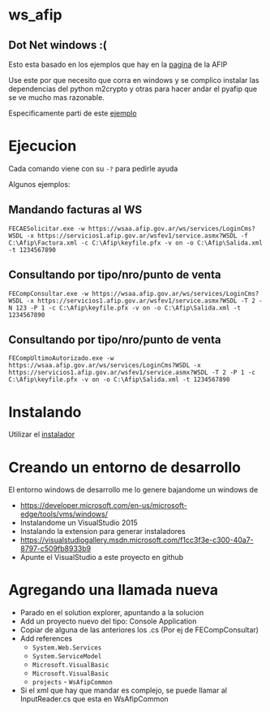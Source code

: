 # ws_afip

## Dot Net windows :(

Esto esta basado en los ejemplos que hay en la [pagina](http://www.afip.gov.ar/ws/paso3.asp) de la AFIP

Use este por que necesito que corra en windows y se complico instalar las dependencias del python m2crypto y otras para hacer andar el pyafip que se ve mucho mas razonable.


Especificamente parti de este [ejemplo](http://www.afip.gob.ar/ws/WSAA/ejemplos/wsaa_cliente_dotnet2-10.09.30.zip)

# Ejecucion

Cada comando viene con su `-?` para pedirle ayuda

Algunos ejemplos:


## Mandando facturas al WS

```
FECAESolicitar.exe -w https://wsaa.afip.gov.ar/ws/services/LoginCms?WSDL -x https://servicios1.afip.gov.ar/wsfev1/service.asmx?WSDL -f  C:\Afip\Factura.xml -c C:\Afip\keyfile.pfx -v on -o C:\Afip\Salida.xml -t 1234567890
```

## Consultando por tipo/nro/punto de venta

```
FECompConsultar.exe -w https://wsaa.afip.gov.ar/ws/services/LoginCms?WSDL -x https://servicios1.afip.gov.ar/wsfev1/service.asmx?WSDL -T 2 -N 123 -P 1 -c C:\Afip\keyfile.pfx -v on -o C:\Afip\Salida.xml -t 1234567890
```

## Consultando por tipo/nro/punto de venta

```
FECompUltimoAutorizado.exe -w https://wsaa.afip.gov.ar/ws/services/LoginCms?WSDL -x https://servicios1.afip.gov.ar/wsfev1/service.asmx?WSDL -T 2 -P 1 -c C:\Afip\keyfile.pfx -v on -o C:\Afip\Salida.xml -t 1234567890
```

# Instalando

Utilizar el [instalador](dotnet2/ProgramasAfipInstaller/Release/ProgramasAfipInstaller.msi)

# Creando un entorno de desarrollo

El entorno windows de desarrollo me lo genere bajandome un windows de 
* https://developer.microsoft.com/en-us/microsoft-edge/tools/vms/windows/
* Instalandome un VisualStudio 2015
* Instalando la extension para generar instaladores
* https://visualstudiogallery.msdn.microsoft.com/f1cc3f3e-c300-40a7-8797-c509fb8933b9
* Apunte el VisualStudio a este proyecto en github


# Agregando una llamada nueva

* Parado en el solution explorer, apuntando a la solucion
* Add un proyecto nuevo del tipo: Console Application
* Copiar de alguna de las anteriores los .cs (Por ej de FECompConsultar)
* Add references
  * `System.Web.Services` 
  * `System.ServiceModel` 
  * `Microsoft.VisualBasic` 
  * `Microsoft.VisualBasic` 
  * `projects` - `WsAfipCommon`
* Si el xml que hay que mandar es complejo, se puede llamar al InputReader.cs que esta en WsAfipCommon


